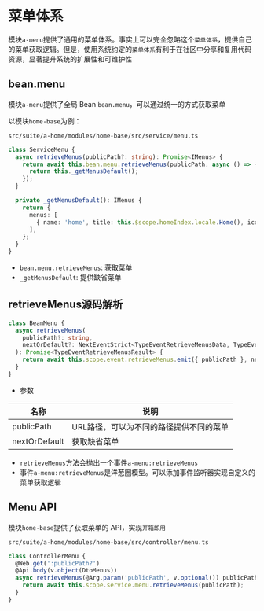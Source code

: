 # 菜单体系

模块`a-menu`提供了通用的菜单体系。事实上可以完全忽略这个`菜单体系`，提供自己的菜单获取逻辑。但是，使用系统约定的`菜单体系`有利于在社区中分享和复用代码资源，显著提升系统的扩展性和可维护性

## bean.menu

模块`a-menu`提供了全局 Bean `bean.menu`，可以通过统一的方式获取菜单

以模块`home-base`为例：

`src/suite/a-home/modules/home-base/src/service/menu.ts`

``` typescript
class ServiceMenu {
  async retrieveMenus(publicPath?: string): Promise<IMenus> {
    return await this.bean.menu.retrieveMenus(publicPath, async () => {
      return this._getMenusDefault();
    });
  }

  private _getMenusDefault(): IMenus {
    return {
      menus: [
        { name: 'home', title: this.$scope.homeIndex.locale.Home(), icon: '::home', link: '/' },
      ],
    };
  }
}
```

- `bean.menu.retrieveMenus`: 获取菜单
- `_getMenusDefault`: 提供缺省菜单

## retrieveMenus源码解析

``` typescript
class BeanMenu {
  async retrieveMenus(
    publicPath?: string,
    nextOrDefault?: NextEventStrict<TypeEventRetrieveMenusData, TypeEventRetrieveMenusResult> | TypeEventRetrieveMenusResult,
  ): Promise<TypeEventRetrieveMenusResult> {
    return await this.scope.event.retrieveMenus.emit({ publicPath }, nextOrDefault);
  }
}
```

* 参数

|名称|说明|
|--|--|
|publicPath|URL路径，可以为不同的路径提供不同的菜单|
|nextOrDefault|获取缺省菜单|

- `retrieveMenus`方法会抛出一个事件`a-menu:retrieveMenus`
- 事件`a-menu:retrieveMenus`是洋葱圈模型。可以添加事件监听器实现自定义的菜单获取逻辑

## Menu API

模块`home-base`提供了获取菜单的 API，实现`开箱即用`

`src/suite/a-home/modules/home-base/src/controller/menu.ts`

``` typescript
class ControllerMenu {
  @Web.get(':publicPath?')
  @Api.body(v.object(DtoMenus))
  async retrieveMenus(@Arg.param('publicPath', v.optional()) publicPath?: string): Promise<IMenus> {
    return await this.scope.service.menu.retrieveMenus(publicPath);
  }
}
```
